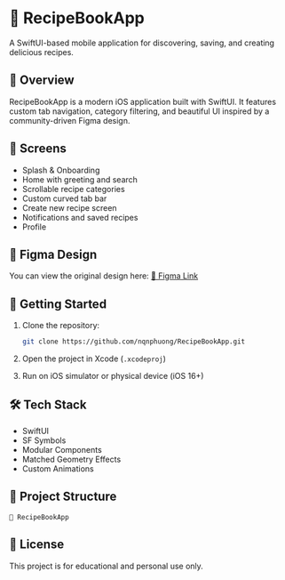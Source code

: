 # 🍳 RecipeBookApp

A SwiftUI-based mobile application for discovering, saving, and creating delicious recipes.

## 🌟 Overview

RecipeBookApp is a modern iOS application built with SwiftUI. It features custom tab navigation, category filtering, and beautiful UI inspired by a community-driven Figma design.

## 📱 Screens

* Splash & Onboarding
* Home with greeting and search
* Scrollable recipe categories
* Custom curved tab bar
* Create new recipe screen
* Notifications and saved recipes
* Profile

## 🎨 Figma Design

You can view the original design here:
[🔗 Figma Link](https://www.figma.com/design/L259LiSACOXrW3ywkGQlxU/Food-Recipe-App--Community-?node-id=9-385&t=Eu2WFYO6uTonkx0s-1)

## 🚀 Getting Started

1. Clone the repository:

   ```bash
   git clone https://github.com/nqnphuong/RecipeBookApp.git
   ```
2. Open the project in Xcode (`.xcodeproj`)
3. Run on iOS simulator or physical device (iOS 16+)

## 🛠 Tech Stack

* SwiftUI
* SF Symbols
* Modular Components
* Matched Geometry Effects
* Custom Animations

## 📂 Project Structure

```
📁 RecipeBookApp

```

## 📃 License

This project is for educational and personal use only.